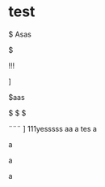 

# test
$
Asas








$



!!!

$$$$]



$aas

$
$
$

¨¨¨ ]
111yesssss
 aa
a
tes
a


a



a





a
